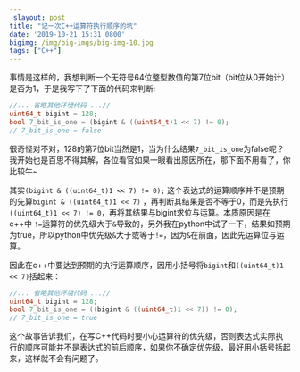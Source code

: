 ```yaml
---
 slayout: post
title: "记一次C++运算符执行顺序的坑"
date: '2019-10-21 15:31 0800'
bigimg: /img/big-imgs/big-img-10.jpg
tags: ["C++"]
---
```




事情是这样的，我想判断一个无符号64位整型数值的第7位bit（bit位从0开始计）是否为1，于是我写下了下面的代码来判断:

```c++
//... 省略其他环境代码 ...//
uint64_t bigint = 128;
bool 7_bit_is_one = (bigint & ((uint64_t)1 << 7) != 0);
// 7_bit_is_one = false
```

很奇怪对不对，128的第7位bit当然是1，当为什么结果`7_bit_is_one`为false呢？我开始也是百思不得其解，各位看官如果一眼看出原因所在，那下面不用看了，你比较牛~

其实`(bigint & ((uint64_t)1 << 7) != 0);` 这个表达式的运算顺序并不是预期的先算`bigint & ((uint64_t)1 << 7)` ，再判断其结果是否不等于0，而是先执行`((uint64_t)1 << 7) != 0`，再将其结果与bigint求位与运算。本质原因是在c++中 `!=`运算符的优先级大于`&`导致的，另外我在python中试了一下，结果如预期为true，所以python中优先级`&`大于或等于`!=`，因为`&`在前面，因此先运算位与运算。

因此在c++中要达到预期的执行运算顺序，因用小括号将`bigint`和`((uint64_t)1 << 7)`括起来：

```c++
//... 省略其他环境代码 ...//
uint64_t bigint = 128;
bool 7_bit_is_one = ((bigint & ((uint64_t)1 << 7)) != 0);
// 7_bit_is_one = true
```

这个故事告诉我们，在写C++代码时要小心运算符的优先级，否则表达式实际执行的顺序可能并不是表达式的前后顺序，如果你不确定优先级，最好用小括号括起来，这样就不会有问题了。

